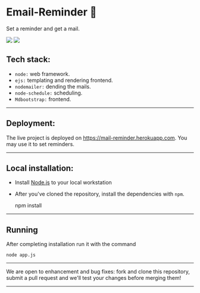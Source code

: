# Email-Reminder 📧
Set a reminder and get a mail.

[![](https://img.shields.io/badge/Made_with-nodejs-blue?style=for-the-badge&logo=nodejs)]()
[![](https://img.shields.io/badge/deployed_on-heroku-blue?style=for-the-badge&logo=heroku)]()


## Tech stack:

- `node:` web framework.
- `ejs:` templating and rendering frontend.
- `nodemailer:` dending the mails.
- `node-schedule:`  scheduling.
- `Mdbootstrap:` frontend.

---

## Deployment:

The live project is deployed on https://mail-reminder.herokuapp.com. You may use it to set reminders.

---

## Local installation:

* Install [Node.js](http://nodejs.org) to your local workstation
* After you've cloned the repository, install the dependencies with `npm`.

	npm install

---
## Running

After completing installation run it with the command

`node app.js`

---

We are open to enhancement and bug fixes: fork and clone this repository, submit a pull request and we'll test your changes before merging them!

---
